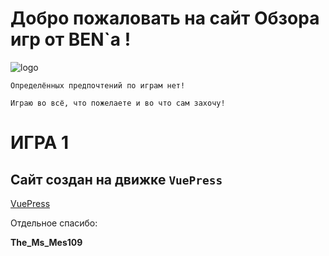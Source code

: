 # Добро пожаловать на сайт Обзора игр от BEN`a !

<!-- you don't need to prepend `/bar/` to `/images/hero.png` manually -->
![logo](https://games.streamsbyben.ru/images/hero.png)

` Определённых предпочтений по играм нет! `

` Играю во всё, что пожелаете и во что сам захочу! `

# ИГРА 1

## Сайт создан на движке `VuePress`
[VuePress](https://vuepress.vuejs.org/)


Отдельное спасибо:

**The_Ms_Mes109**


